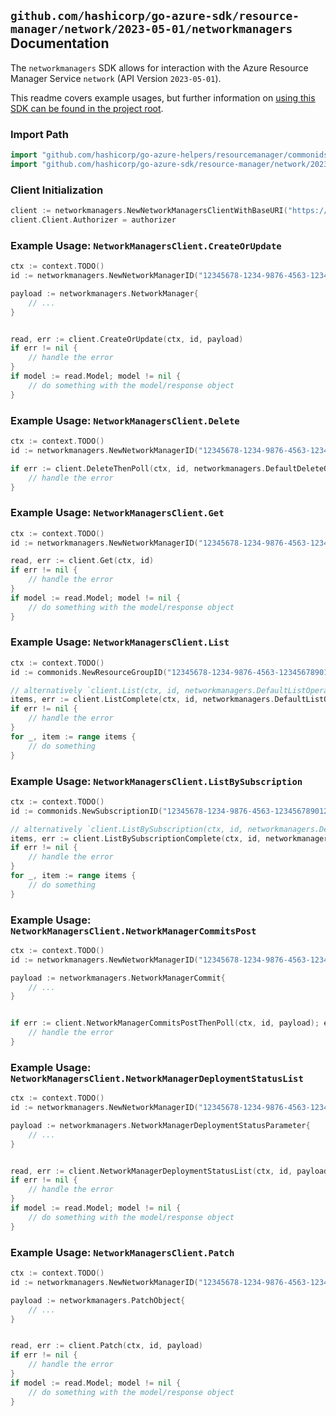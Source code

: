 
## `github.com/hashicorp/go-azure-sdk/resource-manager/network/2023-05-01/networkmanagers` Documentation

The `networkmanagers` SDK allows for interaction with the Azure Resource Manager Service `network` (API Version `2023-05-01`).

This readme covers example usages, but further information on [using this SDK can be found in the project root](https://github.com/hashicorp/go-azure-sdk/tree/main/docs).

### Import Path

```go
import "github.com/hashicorp/go-azure-helpers/resourcemanager/commonids"
import "github.com/hashicorp/go-azure-sdk/resource-manager/network/2023-05-01/networkmanagers"
```


### Client Initialization

```go
client := networkmanagers.NewNetworkManagersClientWithBaseURI("https://management.azure.com")
client.Client.Authorizer = authorizer
```


### Example Usage: `NetworkManagersClient.CreateOrUpdate`

```go
ctx := context.TODO()
id := networkmanagers.NewNetworkManagerID("12345678-1234-9876-4563-123456789012", "example-resource-group", "networkManagerValue")

payload := networkmanagers.NetworkManager{
	// ...
}


read, err := client.CreateOrUpdate(ctx, id, payload)
if err != nil {
	// handle the error
}
if model := read.Model; model != nil {
	// do something with the model/response object
}
```


### Example Usage: `NetworkManagersClient.Delete`

```go
ctx := context.TODO()
id := networkmanagers.NewNetworkManagerID("12345678-1234-9876-4563-123456789012", "example-resource-group", "networkManagerValue")

if err := client.DeleteThenPoll(ctx, id, networkmanagers.DefaultDeleteOperationOptions()); err != nil {
	// handle the error
}
```


### Example Usage: `NetworkManagersClient.Get`

```go
ctx := context.TODO()
id := networkmanagers.NewNetworkManagerID("12345678-1234-9876-4563-123456789012", "example-resource-group", "networkManagerValue")

read, err := client.Get(ctx, id)
if err != nil {
	// handle the error
}
if model := read.Model; model != nil {
	// do something with the model/response object
}
```


### Example Usage: `NetworkManagersClient.List`

```go
ctx := context.TODO()
id := commonids.NewResourceGroupID("12345678-1234-9876-4563-123456789012", "example-resource-group")

// alternatively `client.List(ctx, id, networkmanagers.DefaultListOperationOptions())` can be used to do batched pagination
items, err := client.ListComplete(ctx, id, networkmanagers.DefaultListOperationOptions())
if err != nil {
	// handle the error
}
for _, item := range items {
	// do something
}
```


### Example Usage: `NetworkManagersClient.ListBySubscription`

```go
ctx := context.TODO()
id := commonids.NewSubscriptionID("12345678-1234-9876-4563-123456789012")

// alternatively `client.ListBySubscription(ctx, id, networkmanagers.DefaultListBySubscriptionOperationOptions())` can be used to do batched pagination
items, err := client.ListBySubscriptionComplete(ctx, id, networkmanagers.DefaultListBySubscriptionOperationOptions())
if err != nil {
	// handle the error
}
for _, item := range items {
	// do something
}
```


### Example Usage: `NetworkManagersClient.NetworkManagerCommitsPost`

```go
ctx := context.TODO()
id := networkmanagers.NewNetworkManagerID("12345678-1234-9876-4563-123456789012", "example-resource-group", "networkManagerValue")

payload := networkmanagers.NetworkManagerCommit{
	// ...
}


if err := client.NetworkManagerCommitsPostThenPoll(ctx, id, payload); err != nil {
	// handle the error
}
```


### Example Usage: `NetworkManagersClient.NetworkManagerDeploymentStatusList`

```go
ctx := context.TODO()
id := networkmanagers.NewNetworkManagerID("12345678-1234-9876-4563-123456789012", "example-resource-group", "networkManagerValue")

payload := networkmanagers.NetworkManagerDeploymentStatusParameter{
	// ...
}


read, err := client.NetworkManagerDeploymentStatusList(ctx, id, payload)
if err != nil {
	// handle the error
}
if model := read.Model; model != nil {
	// do something with the model/response object
}
```


### Example Usage: `NetworkManagersClient.Patch`

```go
ctx := context.TODO()
id := networkmanagers.NewNetworkManagerID("12345678-1234-9876-4563-123456789012", "example-resource-group", "networkManagerValue")

payload := networkmanagers.PatchObject{
	// ...
}


read, err := client.Patch(ctx, id, payload)
if err != nil {
	// handle the error
}
if model := read.Model; model != nil {
	// do something with the model/response object
}
```
